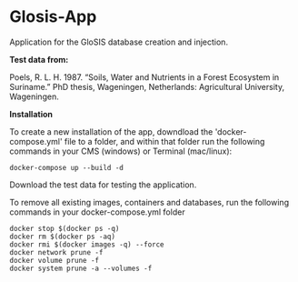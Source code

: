 # Glosis-App
Application for the GloSIS database creation and injection.


**Test data from:**

Poels, R. L. H. 1987. “Soils, Water and Nutrients in a Forest Ecosystem in Suriname.” PhD thesis, Wageningen, Netherlands: Agricultural University, Wageningen.


**Installation**

To create a new installation of the app, downdload the 'docker-compose.yml' file to a folder, and within that folder run the following commands in your CMS (windows) or Terminal (mac/linux):

	docker-compose up --build -d

Download the test data for testing the application.

To remove all existing images, containers and databases, run the following commands in your docker-compose.yml folder

	docker stop $(docker ps -q)
	docker rm $(docker ps -aq)
	docker rmi $(docker images -q) --force
	docker network prune -f
	docker volume prune -f
	docker system prune -a --volumes -f


